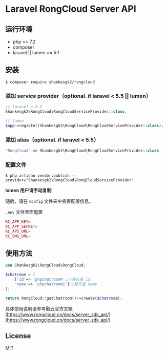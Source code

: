 # Laravel RongCloud Server API

## 运行环境

- php >= 7.2
- composer
- laravel || lumen >= 5.1

## 安装

```Shell
$ composer require shankesgk2/rongcloud
```

### 添加 service provider（optional. if laravel < 5.5 || lumen）

```PHP
// laravel < 5.5
Shankesgk2\RongCloud\RongCloudServiceProvider::class,

// lumen
$app->register(Shankesgk2\RongCloud\RongCloudServiceProvider::class);
```

### 添加 alias（optional. if laravel < 5.5）

```PHP
'RongCloud' => Shankesgk2\RongCloud\RongCloudServiceProvider::class,
```

### 配置文件

```Shell
$ php artisan vendor:publish --provider="Shankesgk2\RongCloud\RongCloudServiceProvider"
```

**lumen 用户请手动复制**

随后，请在 `config` 文件夹中完善配置信息。

`.env` 文件里面配置

```PHP
RC_APP_KEY=
RC_APP_SECRET=
RC_API_URL=
RC_SMS_URL=
```

## 使用方法

```PHP
use Shankesgk2\RongCloud\RongCloud;

$chatroom = [
    ['id'=> 'phpchatroom4',//聊天室 id
    'name'=> 'phpchatroom1']//聊天室 name
];

return RongCloud::getChatroom()->create($chatroom);

```

具体使用说明请参考融云官方文档 [https://www.rongcloud.cn/docs/server_sdk_api/](https://www.rongcloud.cn/docs/server_sdk_api/)

## License

MIT
